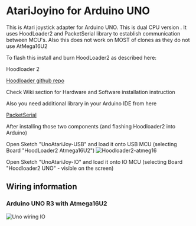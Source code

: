 # AtariJoyino for Arduino UNO

This is Atari joystick adapter for Arduino UNO. This is dual CPU version . It uses HoodLoader2 and PacketSerial library
to establish communication between MCU's. Also this does not work on MOST of clones as they do not use AtMega16U2

To flash this install and burn HoodLoader2 as described here:

Hoodloader 2

[Hoodloader github repo](https://github.com/NicoHood/HoodLoader2)

Check Wiki section for Hardware and Software installation instruction

Also you need additional library in your Arduino IDE from here

[PacketSerial](https://github.com/bakercp/PacketSerial)

After installing those two components (and flashing Hoodloader2 into Arduino)

Open Sketch "UnoAtariJoy-USB" and load it onto USB MCU (selecting Board "HoodLoader2 Atmega16U2")
![Hoodloader2-atmeg16](https://user-images.githubusercontent.com/45807753/125113911-2b151f00-e0e1-11eb-9da2-ef6dc7abd4e6.png)


Open Sketch "UnoAtariJoy-IO" and load it onto IO MCU (selecting Board "Hoodloader2 UNO" - visible on the screen)


## Wiring information

### Arduino UNO R3 with Atmega16U2
![Uno wiring IO](https://user-images.githubusercontent.com/45807753/125113815-0620ac00-e0e1-11eb-9e41-aeb989022d53.png)


 


